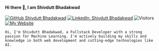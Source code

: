 #### Hi there 👋, I am Shivdutt Bhadakwad 
[![GitHub Shivdutt Bhadakwad](https://img.shields.io/github/followers/shivdutt-B?label=Follow%20Me&style=social&color=8144e5)](https://github.com/shivdutt-B)
[![LinkedIn: Shivdutt Bhadakwad](https://img.shields.io/badge/LinkedIn%20Profile-Shivdutt%20Bhadakwad-blue?style=flat&logo=linkedin&logoColor=white&link=https://www.linkedin.com/in/shivdutt-bhadakwad-07a462280/)](https://www.linkedin.com/in/shivdutt-bhadakwad-07a462280/)
![Visitors](https://komarev.com/ghpvc/?username=shivdutt-B&style=flat&color=green)
[![My Website](https://img.shields.io/badge/Visit%20My%20Website-Website-purple?style=flat&logo=internet-explorer&logoColor=white&link=https://shivdutt.netlify.app/)](https://shivdutt.netlify.app/) 
  
`Hi, I'm Shivdutt Bhadakwad, a Fullstack Developer with a strong passion for Machine Learning. I'm actively building my skills and knowledge in both web development and cutting-edge technologies like AI.`
